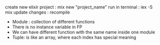 create new elixir project : mix new "project_name"
run in terminal : iex -S mix
update changes : recompile

* Module : collection of different functions
* There is no instance variable in FP
* We can have different function with the same name inside one module
* Tuple: is like an array, where each index has special meaning

